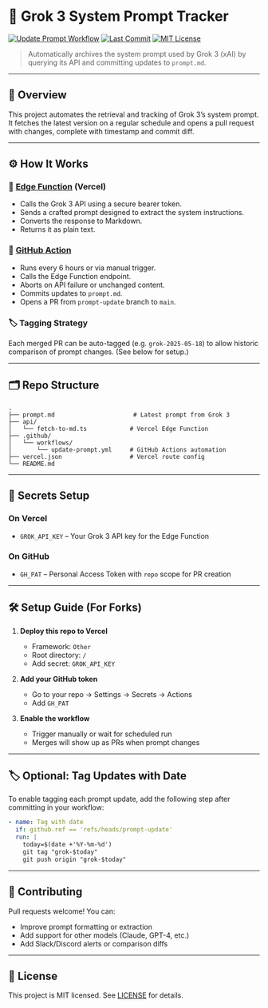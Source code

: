 # 🧠 Grok 3 System Prompt Tracker

[![Update Prompt Workflow](https://github.com/Veeeetzzzz/grok-3-system-prompt/actions/workflows/update-prompt.yml/badge.svg)](https://github.com/Veeeetzzzz/grok-3-system-prompt/actions)
[![Last Commit](https://img.shields.io/github/last-commit/Veeeetzzzz/grok-3-system-prompt?logo=github)](https://github.com/Veeeetzzzz/grok-3-system-prompt/commits)
[![MIT License](https://img.shields.io/github/license/Veeeetzzzz/grok-3-system-prompt?color=blue)](./LICENSE)

> Automatically archives the system prompt used by Grok 3 (xAI) by querying its API and committing updates to `prompt.md`.

---

## 🚀 Overview

This project automates the retrieval and tracking of Grok 3’s system prompt. It fetches the latest version on a regular schedule and opens a pull request with changes, complete with timestamp and commit diff.

---

## ⚙️ How It Works

### 🧾 [Edge Function](https://grok-3-system-prompt.vercel.app/api/fetch-to-md) (Vercel) 

- Calls the Grok 3 API using a secure bearer token.
- Sends a crafted prompt designed to extract the system instructions.
- Converts the response to Markdown.
- Returns it as plain text.

### 🤖 [GitHub Action](https://github.com/Veeeetzzzz/grok-3-system-prompt/actions)

- Runs every 6 hours or via manual trigger.
- Calls the Edge Function endpoint.
- Aborts on API failure or unchanged content.
- Commits updates to `prompt.md`.
- Opens a PR from `prompt-update` branch to `main`.

### 🏷️ Tagging Strategy

Each merged PR can be auto-tagged (e.g. `grok-2025-05-18`) to allow historic comparison of prompt changes. (See below for setup.)

---

## 🗂 Repo Structure

```
.
├── prompt.md                      # Latest prompt from Grok 3
├── api/
│   └── fetch-to-md.ts            # Vercel Edge Function
├── .github/
│   └── workflows/
│       └── update-prompt.yml     # GitHub Actions automation
├── vercel.json                   # Vercel route config
└── README.md
```

---

## 🔐 Secrets Setup

### On Vercel

- `GROK_API_KEY` – Your Grok 3 API key for the Edge Function

### On GitHub

- `GH_PAT` – Personal Access Token with `repo` scope for PR creation

---

## 🛠 Setup Guide (For Forks)

1. **Deploy this repo to Vercel**
   - Framework: `Other`
   - Root directory: `/`
   - Add secret: `GROK_API_KEY`

2. **Add your GitHub token**
   - Go to your repo → Settings → Secrets → Actions
   - Add `GH_PAT`

3. **Enable the workflow**
   - Trigger manually or wait for scheduled run
   - Merges will show up as PRs when prompt changes

---

## 🏷️ Optional: Tag Updates with Date

To enable tagging each prompt update, add the following step after committing in your workflow:

```yaml
- name: Tag with date
  if: github.ref == 'refs/heads/prompt-update'
  run: |
    today=$(date +'%Y-%m-%d')
    git tag "grok-$today"
    git push origin "grok-$today"
```

---

## 🤝 Contributing

Pull requests welcome! You can:
- Improve prompt formatting or extraction
- Add support for other models (Claude, GPT-4, etc.)
- Add Slack/Discord alerts or comparison diffs

---

## 📄 License

This project is MIT licensed. See [LICENSE](./LICENSE) for details.
